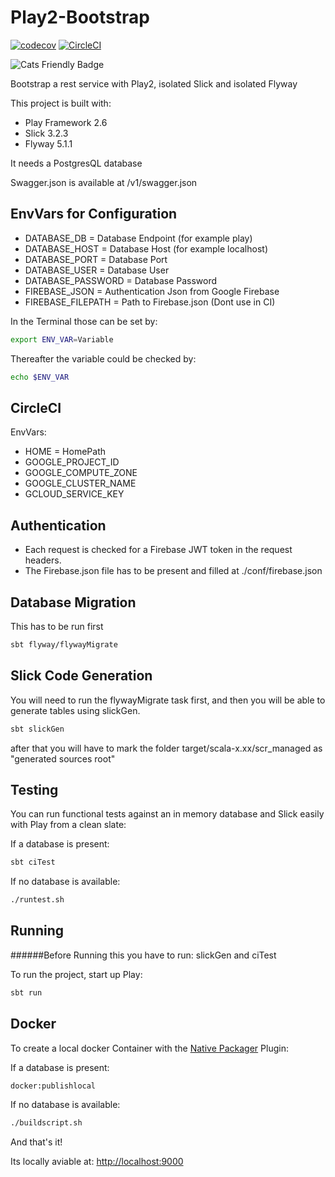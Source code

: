 # Play2-Bootstrap

[![codecov](https://codecov.io/gh/innFactory/bootstrap-play2/branch/master/graph/badge.svg)](https://codecov.io/gh/innFactory/bootstrap-play2) [![CircleCI](https://circleci.com/gh/innFactory/bootstrap-play2/tree/master.svg?style=svg)](https://circleci.com/gh/innFactory/bootstrap-play2/tree/master)
 

![Cats Friendly Badge](https://typelevel.org/cats/img/cats-badge-tiny.png)  

Bootstrap a rest service with Play2, isolated Slick and isolated Flyway

This project is built with:
   - Play Framework 2.6
   - Slick 3.2.3
   - Flyway 5.1.1
   
   It needs a PostgresQL database
   
   Swagger.json is available at /v1/swagger.json
   

## EnvVars for Configuration

- DATABASE_DB = Database Endpoint (for example play)
- DATABASE_HOST = Database Host (for example localhost)
- DATABASE_PORT = Database Port
- DATABASE_USER = Database User
- DATABASE_PASSWORD = Database Password
- FIREBASE_JSON = Authentication Json from Google Firebase
- FIREBASE_FILEPATH = Path to Firebase.json (Dont use in CI)

In the Terminal those can be set by:

```bash
export ENV_VAR=Variable
```

Thereafter the variable could be checked by:

```bash
echo $ENV_VAR
```

## CircleCI

EnvVars:

- HOME = HomePath
- GOOGLE_PROJECT_ID
- GOOGLE_COMPUTE_ZONE
- GOOGLE_CLUSTER_NAME
- GCLOUD_SERVICE_KEY

## Authentication

- Each request is checked for a Firebase JWT token in the request headers.
- The Firebase.json file has to be present and filled at ./conf/firebase.json

## Database Migration

This has to be run first

```bash
sbt flyway/flywayMigrate
```

## Slick Code Generation

You will need to run the flywayMigrate task first, and then you will be able to generate tables using slickGen.

```bash
sbt slickGen
```

after that you will have to mark the folder target/scala-x.xx/scr_managed as "generated sources root"

## Testing

You can run functional tests against an in memory database and Slick easily with Play from a clean slate:

If a database is present:

```bash
sbt ciTest
```

If no database is available:

```bash
./runtest.sh
```

## Running

######Before Running this you have to run: slickGen and ciTest

To run the project, start up Play:

```bash
sbt run
```

## Docker

To create a local docker Container with the [Native Packager](https://github.com/sbt/sbt-native-packager) Plugin:

If a database is present:

```bash
docker:publishlocal
```

If no database is available:

```bash
./buildscript.sh
```

And that's it!

Its locally aviable at: <http://localhost:9000>